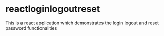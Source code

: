 # reactloginlogoutreset
This is a react application which demonstrates the login logout and reset password functionalities

